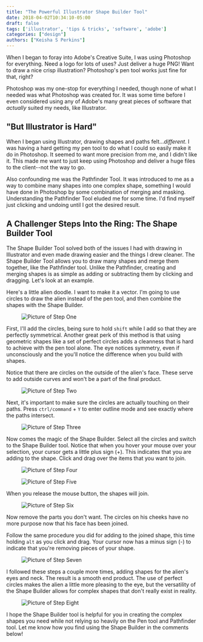 ```yaml
---
title: "The Powerful Illustrator Shape Builder Tool"
date: 2018-04-02T10:34:10-05:00
draft: false
tags: ['illustrator', 'tips & tricks', 'software', 'adobe']
categories: ["design"]
authors: ["Keisha S Perkins"]
---
```


When I began to foray into Adobe's Creative Suite, I was using Photoshop for everything. Need a logo for lots of uses? Just deliver a huge PNG! Want to draw a nice crisp illustration? Photoshop's pen tool works just fine for that, right? 

Photoshop was my one-stop for everything I needed, though none of what I needed was what Photoshop was created for. It was some time before I even considered using any of Adobe's many great pieces of software that _actually_ suited my needs, like Illustrator.

## "But Illustrator is Hard"

When I began using Illustrator, drawing shapes and paths felt..._different_. I was having a hard getting my pen tool to do what I could so easily make it do in Photoshop. It seemed to want more precision from me, and I didn't like it. This made me want to just keep using Photoshop and deliver a huge files to the client--not the way to go.

Also confounding me was the Pathfinder Tool. It was introduced to me as a way to combine many shapes into one complex shape, something I would have done in Photoshop by some combination of merging and masking. Understanding the Pathfinder Tool eluded me for some time. I'd find myself just clicking and undoing until I got the desired result.

## A Challenger Steps Into the Ring: The Shape Builder Tool

The Shape Builder Tool solved both of the issues I had with drawing in Illustrator and even made drawing easier and the things I drew cleaner. The Shape Builder Tool allows you to draw many shapes and merge them together, like the Pathfinder tool. Unlike the Pathfinder, creating and merging shapes is as simple as adding or subtracting them by clicking and dragging. Let's look at an example.

Here's a little alien doodle. I want to make it a vector. I'm going to use circles to draw the alien instead of the pen tool, and then combine the shapes with the Shape Builder.

<figure>
	<img src="/../images/powerful-shape-builder-tool/one.PNG" alt="Picture of Step One">
</figure>

First, I'll add the circles, being sure to hold `shift` while I add so that they are perfectly symmetrical. Another great perk of this method is that using geometric shapes like a set of perfect circles adds a cleanness that is hard to achieve with the pen tool alone. The eye notices symmetry, even if unconsciously and the you'll notice the difference when you build with shapes.

Notice that there are circles on the outside of the alien's face. These serve to add outside curves and won't be a part of the final product.

<figure>
	<img src="/../images/powerful-shape-builder-tool/two.PNG" alt="Picture of Step Two">
</figure>

Next, it's important to make sure the circles are actually touching on their paths. Press `ctrl/command` + `Y` to enter outline mode and see exactly where the paths intersect.

<figure>
	<img src="/../images/powerful-shape-builder-tool/three.PNG" alt="Picture of Step Three">
</figure>

Now comes the magic of the Shape Builder. Select all the circles and switch to the Shape Builder tool. Notice that when you hover your mouse over your selection, your cursor gets a little plus sign (+). This indicates that you are adding to the shape. Click and drag over the items that you want to join. 

<figure>
	<img src="/../images/powerful-shape-builder-tool/four.PNG" alt="Picture of Step Four">
</figure>


<figure>
	<img src="/../images/powerful-shape-builder-tool/five.PNG" alt="Picture of Step Five">
</figure>

When you release the mouse button, the shapes will join.

<figure>
	<img src="/../images/powerful-shape-builder-tool/six.PNG" alt="Picture of Step Six">
</figure>

Now remove the parts you don't want. The circles on his cheeks have no more purpose now that his face has been joined.

Follow the same procedure you did for adding to the joined shape, this time holding `alt` as you click and drag. Your cursor now has a minus sign (-) to indicate that you're removing pieces of your shape.

<figure>
	<img src="/../images/powerful-shape-builder-tool/seven.PNG" alt="Picture of Step Seven">
</figure>

I followed these steps a couple more times, adding shapes for the alien's eyes and neck. The result is a smooth end product. The use of perfect circles makes the alien a little more pleasing to the eye, but the versatility of the Shape Builder allows for complex shapes that don't really exist in reality.

<figure>
	<img src="/../images/powerful-shape-builder-tool/eight.PNG" alt="Picture of Step Eight">
</figure>

I hope the Shape Builder tool is helpful for you in creating the complex shapes you need while not relying so heavily on the Pen tool and Pathfinder tool. Let me know how you find using the Shape Builder in the comments below!